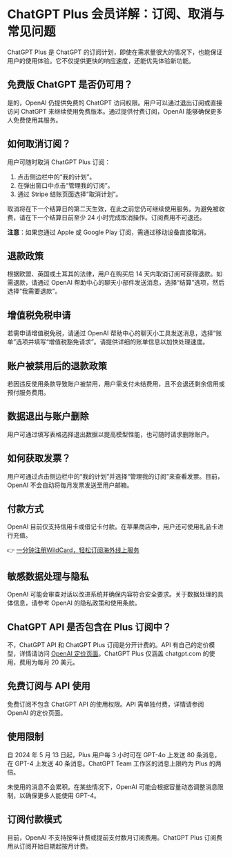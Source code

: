 # ChatGPT Plus 会员详解：订阅、取消与常见问题

ChatGPT Plus 是 ChatGPT 的订阅计划，即使在需求量很大的情况下，也能保证用户的使用体验。它不仅提供更快的响应速度，还能优先体验新功能。

## 免费版 ChatGPT 是否仍可用？

是的，OpenAI 仍提供免费的 ChatGPT 访问权限。用户可以通过退出订阅或直接访问 ChatGPT 来继续使用免费版本。通过提供付费订阅，OpenAI 能够确保更多人免费使用其服务。

## 如何取消订阅？

用户可随时取消 ChatGPT Plus 订阅：
1. 点击侧边栏中的“我的计划”。
2. 在弹出窗口中点击“管理我的订阅”。
3. 通过 Stripe 结账页面选择“取消计划”。
   
取消将在下一个结算日的第二天生效，在此之前您仍可继续使用服务。为避免被收费，请在下一个结算日前至少 24 小时完成取消操作。订阅费用不可退还。

**注意**：如果您通过 Apple 或 Google Play 订阅，需通过移动设备直接取消。

## 退款政策

根据欧盟、英国或土耳其的法律，用户在购买后 14 天内取消订阅可获得退款。如需退款，请通过 OpenAI 帮助中心的聊天小部件发送消息，选择“结算”选项，然后选择“我需要退款”。

## 增值税免税申请

若需申请增值税免税，请通过 OpenAI 帮助中心的聊天小工具发送消息，选择“账单”选项并填写“增值税豁免请求”。请提供详细的账单信息以加快处理速度。

## 账户被禁用后的退款政策

若因违反使用条款导致账户被禁用，用户需支付未结费用，且不会退还剩余信用或预付服务费用。

## 数据退出与账户删除

用户可通过填写表格选择退出数据以提高模型性能，也可随时请求删除账户。

## 如何获取发票？

用户可通过点击侧边栏中的“我的计划”并选择“管理我的订阅”来查看发票。目前，OpenAI 不会自动将每月发票发送至用户邮箱。

## 付款方式

OpenAI 目前仅支持信用卡或借记卡付款。在苹果商店中，用户还可使用礼品卡进行充值。

👉 [一分钟注册WildCard，轻松订阅海外线上服务](https://bbtdd.com/WildCard)

## 敏感数据处理与隐私

OpenAI 可能会审查对话以改进系统并确保内容符合安全要求。关于数据处理的具体信息，请参考 OpenAI 的隐私政策和使用条款。

## ChatGPT API 是否包含在 Plus 订阅中？

不，ChatGPT API 和 ChatGPT Plus 订阅是分开计费的。API 有自己的定价模型，详情请访问 [OpenAI 定价页面](https://openai.com/pricing)。ChatGPT Plus 仅涵盖 chatgpt.com 的使用，费用为每月 20 美元。

## 免费订阅与 API 使用

免费订阅不包含 ChatGPT API 的使用权限。API 需单独付费，详情请参阅 OpenAI 的定价页面。

## 使用限制

自 2024 年 5 月 13 日起，Plus 用户每 3 小时可在 GPT-4o 上发送 80 条消息，在 GPT-4 上发送 40 条消息。ChatGPT Team 工作区的消息上限约为 Plus 的两倍。

未使用的消息不会累积。在某些情况下，OpenAI 可能会根据容量动态调整消息限制，以确保更多人能使用 GPT-4。

## 订阅付款模式

目前，OpenAI 不支持按年计费或提前支付数月订阅费用。ChatGPT Plus 订阅费用从订阅开始日期起按月计费。